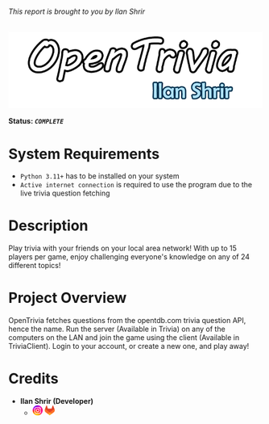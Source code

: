 ###### This report is brought to you by Ilan Shrir

![thumbnail](./README_assets/thumbnail.png)

**Status: *`COMPLETE`*** 

# System Requirements

* `Python 3.11+` has to be installed on your system
* `Active internet connection` is required to use the program due to the live trivia question fetching

# Description

Play trivia with your friends on your local area network! With up to 15 players per game, enjoy challenging everyone's knowledge on any of 24 different topics! 

# Project Overview

OpenTrivia fetches questions from the opentdb.com trivia question API, hence the name. Run the server (Available in Trivia) on any of the computers on the LAN and join the game using the client (Available in TriviaClient). Login to your account, or create a new one, and play away!

# Credits

- **Ilan Shrir (Developer)**
  - [![instagram](./README_assets/instagram_favicon.png)](https://www.instagram.com/ilanshrir/)
    [![gitlab](./README_assets/gitlab_favicon.png)](https://gitlab.com/_ilan)